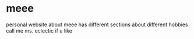 # meee
personal website about meee
has different sections about different hobbies
call me ms. eclectic if u like
